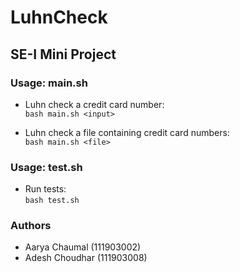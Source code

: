 # LuhnCheck

## SE-I Mini Project

### Usage: main.sh

- Luhn check a credit card number:  
`bash main.sh <input>`

- Luhn check a file containing credit card numbers:  
`bash main.sh <file>`

### Usage: test.sh

- Run tests:  
`bash test.sh`

### Authors

- Aarya Chaumal (111903002)
- Adesh Choudhar (111903008)
